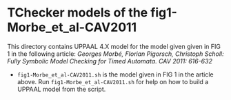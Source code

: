 # TChecker models of the fig1-Morbe_et_al-CAV2011

This directory contains UPPAAL 4.X model for the model given given in FIG 1  in the following article:
*Georges Morbé, Florian Pigorsch, Christoph Scholl:
Fully Symbolic Model Checking for Timed Automata. CAV 2011: 616-632*

- `fig1-Morbe_et_al-CAV2011.sh` is the model given in FIG 1 in the article above.
Run `fig1-Morbe_et_al-CAV2011.sh` for help on how to build a UPPAAL model from the script.
